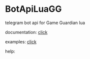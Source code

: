 # BotApiLuaGG
telegram bot api for Game Guardian lua

documentation: <a href='https://fimkov.github.io'>click</a>

examples: <a href=''>click</a>

help: <a href=''><i class="fa-brands fa-telegram"></i></a>
